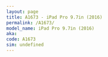 ```yaml
---
layout: page
title: A1673 - iPad Pro 9.7in (2016)
permalink: /A1673/
model_name: iPad Pro 9.7in (2016)
aka: 
code: A1673
sim: undefined
---
```

